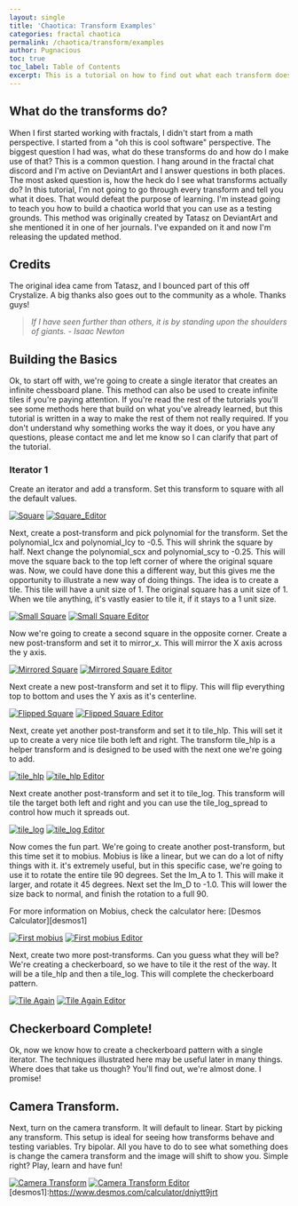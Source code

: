```yaml
---
layout: single
title: 'Chaotica: Transform Examples'
categories: fractal chaotica
permalink: /chaotica/transform/examples
author: Pugnacious
toc: true
toc_label: Table of Contents
excerpt: This is a tutorial on how to find out what each transform does.
---
```


## What do the transforms do?

When I first started working with fractals, I didn't start from a math perspective. I started from a "oh this is cool software" perspective. The biggest question I had was, what do these transforms do and how do I make use of that? This is a common question. I hang around in the fractal chat discord and I'm active on DeviantArt and I answer questions in both places. The most asked question is, how the heck do I see what transforms actually do? In this tutorial, I'm not going to go through every transform and tell you what it does. That would defeat the purpose of learning. I'm instead going to teach you how to build a chaotica world that you can use as a testing grounds. This method was originally created by Tatasz on DeviantArt and she mentioned it in one of her journals. I've expanded on it and now I'm releasing the updated method.

## Credits

The original idea came from Tatasz, and I bounced part of this off Crystalize. A big thanks also goes out to the community as a whole. Thanks guys!

> _If I have seen further than others, it is by standing upon the shoulders of giants. - Isaac Newton_

## Building the Basics

Ok, to start off with, we're going to create a single iterator that creates an infinite chessboard plane. This method can also be used to create infinite tiles if you're paying attention. If you're read the rest of the tutorials you'll see some methods here that build on what you've already learned, but this tutorial is written in a way to make the rest of them not really required. If you don't understand why something works the way it does, or you have any questions, please contact me and let me know so I can clarify that part of the tutorial.

### Iterator 1

Create an iterator and add a transform. Set this transform to square with all the default values.

[![Square](/assets/images/chaotica-transform-examples/chaotica_f1ICjfaKx4.png)](/assets/images/chaotica-transform-examples/chaotica_f1ICjfaKx4.png) [![Square_Editor](/assets/images/chaotica-transform-examples/chaotica_v8NPRsOaAJ.png)](/assets/images/chaotica-transform-examples/chaotica_v8NPRsOaAJ.png)

Next, create a post-transform and pick polynomial for the transform. Set the polynomial_lcx and polynomial_lcy to -0.5\. This will shrink the square by half. Next change the polynomial_scx and polynomial_scy to -0.25\. This will move the square back to the top left corner of where the original square was. Now, we could have done this a different way, but this gives me the opportunity to illustrate a new way of doing things. The idea is to create a tile. This tile will have a unit size of 1\. The original square has a unit size of 1\. When we tile anything, it's vastly easier to tile it, if it stays to a 1 unit size.

[![Small Square](/assets/images/chaotica-transform-examples/chaotica_tjtEWFCrfR.png)](/assets/images/chaotica-transform-examples/chaotica_tjtEWFCrfR.png) [![Small Square Editor](/assets/images/chaotica-transform-examples/chaotica_8BqbH9VCcg.png)](/assets/images/chaotica-transform-examples/chaotica_8BqbH9VCcg.png)

Now we're going to create a second square in the opposite corner. Create a new post-transform and set it to mirror_x. This will mirror the X axis across the y axis.

[![Mirrored Square](/assets/images/chaotica-transform-examples/chaotica_pRbjXZVQe2.png)](/assets/images/chaotica-transform-examples/chaotica_pRbjXZVQe2.png) [![Mirrored Square Editor](/assets/images/chaotica-transform-examples/chaotica_s7AyYmrGmA.png)](/assets/images/chaotica-transform-examples/chaotica_s7AyYmrGmA.png)

Next create a new post-transform and set it to flipy. This will flip everything top to bottom and uses the Y axis as it's centerline.

[![Flipped Square](/assets/images/chaotica-transform-examples/chaotica_8lEYfiSTLu.png)](/assets/images/chaotica-transform-examples/chaotica_8lEYfiSTLu.png) [![Flipped Square Editor](/assets/images/chaotica-transform-examples/chaotica_Wz8FFcVp7Y.png)](/assets/images/chaotica-transform-examples/chaotica_Wz8FFcVp7Y.png)

Next, create yet another post-transform and set it to tile_hlp. This will set it up to create a very nice tile both left and right. The transform tile_hlp is a helper transform and is designed to be used with the next one we're going to add.

[![tile_hlp](/assets/images/chaotica-transform-examples/chaotica_wR13YVUq5I.png)](/assets/images/chaotica-transform-examples/chaotica_wR13YVUq5I.png) [![tile_hlp Editor](/assets/images/chaotica-transform-examples/chaotica_XXukLvuFAV.png)](/assets/images/chaotica-transform-examples/chaotica_XXukLvuFAV.png)

Next create another post-transform and set it to tile_log. This transform will tile the target both left and right and you can use the tile_log_spread to control how much it spreads out.

[![tile_log](/assets/images/chaotica-transform-examples/chaotica_uPE8xBdNd4.png)](/assets/images/chaotica-transform-examples/chaotica_uPE8xBdNd4.png) [![tile_log Editor](/assets/images/chaotica-transform-examples/chaotica_4WZyce1Nsn.png)](/assets/images/chaotica-transform-examples/chaotica_4WZyce1Nsn.png)

Now comes the fun part. We're going to create another post-transform, but this time set it to mobius. Mobius is like a linear, but we can do a lot of nifty things with it. it's extremely useful, but in this specific case, we're going to use it to rotate the entire tile 90 degrees. Set the Im_A to 1\. This will make it larger, and rotate it 45 degrees. Next set the Im_D to -1.0\. This will lower the size back to normal, and finish the rotation to a full 90.

For more information on Mobius, check the calculator here:  [Desmos Calculator][desmos1]

[![First mobius](/assets/images/chaotica-transform-examples/chaotica_YgXDimlalG.png)](/assets/images/chaotica-transform-examples/chaotica_YgXDimlalG.png) [![First mobius Editor](/assets/images/chaotica-transform-examples/chaotica_OZzZuJVZf1.png)](/assets/images/chaotica-transform-examples/chaotica_OZzZuJVZf1.png)

Next, create two more post-transforms. Can you guess what they will be? We're creating a checkerboard, so we have to tile it the rest of the way. It will be a tile_hlp and then a tile_log. This will complete the checkerboard pattern.

[![Tile Again](/assets/images/chaotica-transform-examples/chaotica_7cg34JrJNL.png)](/assets/images/chaotica-transform-examples/chaotica_7cg34JrJNL.png) [![Tile Again Editor](/assets/images/chaotica-transform-examples/chaotica_OLnKh5SomN.png)](/assets/images/chaotica-transform-examples/chaotica_OLnKh5SomN.png)

## Checkerboard Complete!

Ok, now we know how to create a checkerboard pattern with a single iterator. The techniques illustrated here may be useful later in many things. Where does that take us though? You'll find out, we're almost done. I promise!

## Camera Transform.

Next, turn on the camera transform. It will default to linear. Start by picking any transform. This setup is ideal for seeing how transforms behave and testing variables. Try bipolar. All you have to do to see what something does is change the camera transform and the image will shift to show you. Simple right? Play, learn and have fun!

[![Camera Transform](/assets/images/chaotica-transform-examples/chaotica_tL0BibWOEe.png)](/assets/images/chaotica-transform-examples/chaotica_tL0BibWOEe.png) [![Camera Transform Editor](/assets/images/chaotica-transform-examples/chaotica_kNklAnJkuS.png)](/assets/images/chaotica-transform-examples/chaotica_kNklAnJkuS.png)
[desmos1]:https://www.desmos.com/calculator/dniytt9jrt